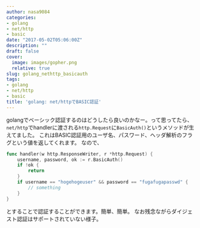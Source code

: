 ```yaml
---
author: nasa9084
categories:
- golang
- net/http
- basic
date: "2017-05-02T05:06:00Z"
description: ""
draft: false
cover:
  image: images/gopher.png
  relative: true
slug: golang_nethttp_basicauth
tags:
- golang
- net/http
- basic
title: 'golang: net/httpでBASIC認証'
---
```



golangでベーシック認証するのはどうしたら良いのかなー。って思ってたら、`net/http`でhandlerに渡される`http.Request`に`BasicAuth()`というメソッドが生えてました。
これはBASIC認証用のユーザ名、パスワード、ヘッダ解析のフラグという値を返してくれます。
なので、

``` go
func handler(w http.ResponseWriter, r *http.Request) {
    username, password, ok := r.BasicAuth()
    if !ok {
        return
    }
    if username == "hogehogeuser" && password == "fugafugapasswd" {
        // something
    }
}
```

とすることで認証することができます。簡単、簡単。
なお残念ながらダイジェスト認証はサポートされていない様子。

